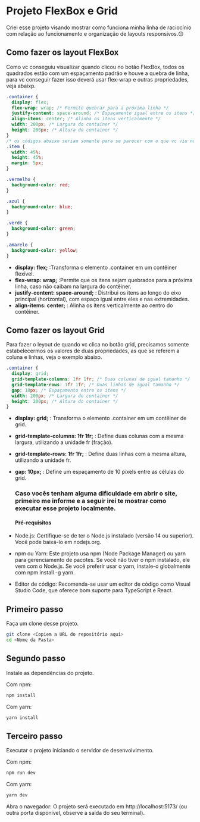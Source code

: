 # Projeto FlexBox e Grid

 Criei esse projeto visando mostrar como funciona minha linha de raciocínio com relação ao funcionamento e organização de layouts responsivos.😊

## Como fazer os layout FlexBox

Como vc conseguiu visualizar quando clicou no botão FlexBox, todos os quadrados estão com um espaçamento padrão e houve a quebra de linha, para vc conseguir fazer isso deverá usar flex-wrap e outras propriedades, veja abaixp.


```css
.container {
  display: flex;
  flex-wrap: wrap; /* Permite quebrar para a próxima linha */
  justify-content: space-around; /* Espaçamento igual entre os itens */
  align-items: center; /* Alinha os itens verticalmente */
  width: 200px; /* Largura do container */
  height: 200px; /* Altura do container */
}
/* os códigos abaixo seriam somente para se parecer com o que vc viu no site */
.item {
  width: 45%;
  height: 45%; 
  margin: 5px;
}

.vermelho {
  background-color: red;
}

.azul {
  background-color: blue;
}

.verde {
  background-color: green;
}

.amarelo {
  background-color: yellow;
}
```

- **display: flex;**  :Transforma o elemento .container em um contêiner flexível.
- **flex-wrap: wrap;** :Permite que os itens sejam quebrados para a próxima linha, caso não caibam na largura do contêiner.
- **justify-content: space-around;** : Distribui os itens ao longo do eixo principal (horizontal), com espaço igual entre eles e nas extremidades.
- **align-items: center;** : Alinha os itens verticalmente ao centro do contêiner.

## Como fazer os layout Grid
  Para fazer o leyout de quando vc clica no botão grid, precisamos somente estabelecermos os valores de duas propriedades, as que se referem a coluna e linhas, veja o exemplo abaixo.

```css
.container {
  display: grid;
  grid-template-columns: 1fr 1fr; /* Duas colunas de igual tamanho */
  grid-template-rows: 1fr 1fr; /* Duas linhas de igual tamanho */
  gap: 10px; /* Espaçamento entre os itens */
  width: 200px; /* Largura do container */
  height: 200px; /* Altura do container */
}
```

- **display: grid;** : Transforma o elemento .container em um contêiner de grid.
- **grid-template-columns: 1fr 1fr;** : Define duas colunas com a mesma largura, utilizando a unidade fr (fração).
- **grid-template-rows: 1fr 1fr;** : Define duas linhas com a mesma altura, utilizando a unidade fr.
- **gap: 10px;** : Define um espaçamento de 10 pixels entre as células do grid.

  

  ### Caso vocês tenham alguma dificuldade em abrir o site, primeiro me informe e a seguir irei te mostrar como executar esse projeto localmente.

  #### Pré-requisitos

 - Node.js: Certifique-se de ter o Node.js instalado (versão 14 ou superior). Você pode baixá-lo em nodejs.org.
 - npm ou Yarn: Este projeto usa npm (Node Package Manager) ou yarn para gerenciamento de pacotes. Se você não tiver o npm instalado, ele vem com o Node.js. Se você preferir usar o yarn, instale-o globalmente com npm install -g yarn.
 - Editor de código: Recomenda-se usar um editor de código como Visual Studio Code, que oferece bom suporte para TypeScript e React.

## Primeiro passo

  Faça um clone desse projeto.

```Bash
git clone <Copiem a URL do repositório aqui>
cd <Nome da Pasta>
```
## Segundo passo

  Instale as dependências do projeto.

Com npm:
```Bash
npm install
```
Com yarn:
```Bash
yarn install
```

## Terceiro passo

  Executar o projeto iniciando o servidor de desenvolvimento.

Com npm:
```Bash
npm run dev
```
Com yarn:
```Bash
yarn dev
```
  Abra o navegador: O projeto será executado em http://localhost:5173/ (ou outra porta disponível, observe a saída do seu terminal).
   

  
